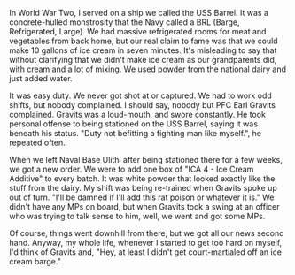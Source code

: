 In World War Two, I served on a ship we called the USS Barrel. It was a concrete-hulled monstrosity that the Navy called a BRL (Barge, Refrigerated, Large). We had massive refrigerated rooms for meat and vegetables from back home, but our real claim to fame was that we could make 10 gallons of ice cream in seven minutes. It's misleading to say that without clarifying that we didn't make ice cream as our grandparents did, with cream and a lot of mixing. We used powder from the national dairy and just added water.

It was easy duty. We never got shot at or captured. We had to work odd shifts, but nobody complained. I should say, nobody but PFC Earl Gravits complained. Gravits was a loud-mouth, and swore constantly. He took personal offense to being stationed on the USS Barrel, saying it was beneath his status. "Duty not befitting a fighting man like myself.", he repeated often.

When we left Naval Base Ulithi after being stationed there for a few weeks, we got a new order. We were to add one box of "ICA 4 - Ice Cream Additive" to every batch. It was white powder that looked exactly like the stuff from the dairy. My shift was being re-trained when Gravits spoke up out of turn. "I'll be damned if I'll add this rat poison or whatever it is." We didn't have any MPs on board, but when Gravits took a swing at an officer who was trying to talk sense to him, well, we went and got some MPs.

Of course, things went downhill from there, but we got all our news second hand. Anyway, my whole life, whenever I started to get too hard on myself, I'd think of Gravits and, "Hey, at least I didn't get court-martialed off an ice cream barge."